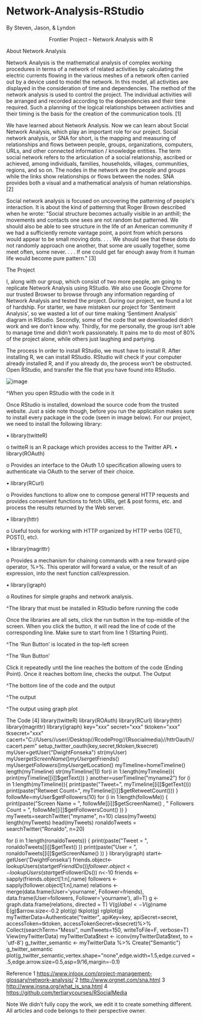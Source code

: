 # Network-Analysis-RStudio
By Steven, Jason, &amp; Lyndon

<p align="center">
Frontier Project – Network Analysis with R

About Network Analysis
</p>

Network Analysis is the mathematical analysis of complex working procedures in terms of a network of related activities by calculating the electric currents flowing in the various meshes of a network often carried out by a device used to model the network. In this model, all activities are displayed in the consideration of time and dependencies. The method of the network analysis is used to control the project. The individual activities will be arranged and recorded according to the dependencies and their time required. Such a planning of the logical relationships between activities and their timing is the basis for the creation of the communication tools. [1]

We have learned about Network Analysis. Now we can learn about Social Network Analysis, which play an important role for our project. Social network analysis, or SNA for short, is the mapping and measuring of relationships and flows between people, groups, organizations, computers, URLs, and other connected information / knowledge entities. The term social network refers to the articulation of a social relationship, ascribed or achieved, among individuals, families, households, villages, communities, regions, and so on. The nodes in the network are the people and groups while the links show relationships or flows between the nodes. SNA provides both a visual and a mathematical analysis of human relationships. [2]

Social network analysis is focused on uncovering the patterning of people's interaction. It is about the kind of patterning that Roger Brown described when he wrote: "Social structure becomes actually visible in an anthill; the movements and contacts one sees are not random but patterned. We should also be able to see structure in the life of an American community if we had a sufficiently remote vantage point, a point from which persons would appear to be small moving dots. . . . We should see that these dots do not randomly approach one another, that some are usually together, some meet often, some never. . . . If one could get far enough away from it human life would become pure pattern." [3]


The Project

I, along with our group, which consist of two more people, am going to replicate Network Analysis using RStudio. We also use Google Chrome for our trusted Browser to browse through any information regarding of Network Analysis and tested the project. During our project, we found a lot of hardship. For starter, we have mistaken our project for ‘Sentiment Analysis’, so we wasted a lot of our time making ‘Sentiment Analysis’ diagram in RStudio. Secondly, some of the code that we downloaded didn’t work and we don’t know why. Thirdly, for me personally, the group isn’t able to manage time and didn’t work passionately. It pains me to do most of 80% of the project alone, while others just laughing and partying.

The process
In order to install RStudio, we must have to install R. After installing R, we can install RStudio. RStudio will check if your computer already installed R, and if you already do, the process won’t be obstructed. Open RStudio, and transfer the file that you have found into RStudio.
 
 ![image](https://user-images.githubusercontent.com/25146223/42857852-e9e28e10-8a75-11e8-9c7a-ac9442d15f1f.png)
 
^When you open RStudio with the code in it

Once RStudio is installed, download the source code from the trusted website. Just a side note though, before you run the application makes sure to install every package in the code (seen in image below). For our project, we need to install the following library:

•	library(twitteR)

o	twitteR is an R package which provides access to the Twitter API.
•	library(ROAuth)

o	Provides an interface to the OAuth 1.0 specification allowing users to authenticate via OAuth to the server of their choice.

•	library(RCurl)

o	Provides functions to allow one to compose general HTTP requests and provides convenient functions to fetch URIs, get & post forms, etc. and process the results returned by the Web server.

•	library(httr)

o	Useful tools for working with HTTP organized by HTTP verbs (GET(), POST(), etc).

•	library(magrittr)

o	Provides a mechanism for chaining commands with a new forward-pipe operator, %>%. This operator will forward a value, or the result of an expression, into the next function call/expression.

•	library(igraph)

o	Routines for simple graphs and network analysis.
 
^The library that must be installed in RStudio before running the code

Once the libraries are all sets, click the run button in the top-middle of the screen. When you click the button, it will read the line of code of the corresponding line. Make sure to start from line 1 (Starting Point).
 
^The ‘Run Button’ is located in the top-left screen
 
^The ‘Run Button’

Click it repeatedly until the line reaches the bottom of the code (Ending Point). Once it reaches bottom line, checks the output.
The Output
 
^The bottom line of the code and the output
 
^The output
 
^The output using graph plot

The Code [4]
library(twitteR)
library(ROAuth)
library(RCurl)
library(httr)
library(magrittr)
library(igraph)
key="xxx"
secret="xxx"
tktoken="xxx"
tksecret="xxx"
cacert="C://Users//user//Desktop//RcodeProg//{Rsocialmedia}//httrOauth//cacert.pem"
setup_twitter_oauth(key,secret,tktoken,tksecret)
myUser=getUser("DwightFonseka")
str(myUser)
myUser$getScreenName()
myUser$getFriends() 
myUser$getFollowers()
myUser$getLocation()
myTimeline=homeTimeline()
length(myTimeline)
str(myTimeline[1])
for(i in 1:length(myTimeline)){
  print(myTimeline[[i]]$getText())
}
another=userTimeline("myname2")
for (i in 1:length(myTimeline)){
  print(paste("Tweet=", myTimeline[[i]]$getText()))
  print(paste("Retweet Count=", myTimeline[[i]]$getRetweetCount()))
}
followMe=myUser$getFollowers(10)
for (i in 1:length(followMe)) {
  print(paste("Screen Name = ", followMe[[i]]$getScreenName() ,
              " Followers Count = ",  
              followMe[[i]]$getFollowersCount() ))
}
myTweets=searchTwitter("myname", n=10) 
class(myTweets)
length(myTweets)
head(myTweets)
ronaldoTweets = searchTwitter("Ronaldo", n=20)

for (i in 1:length(ronaldoTweets)) {
  print(paste("Tweet = ", ronaldoTweets[[i]]$getText()  ))
  print(paste("User = ",  ronaldoTweets[[i]]$getScreenName() ))
}
library(igraph)
start<-getUser('DwightFonseka') 
friends.object<-lookupUsers(start$getFriendIDs())
follower.object<-lookupUsers(start$getFollowerIDs())
n<-10 
friends <- sapply(friends.object[1:n],name)
followers <- sapply(follower.object[1:n],name)
relations <- merge(data.frame(User='yourname', Follower=friends), 
                   data.frame(User=followers, Follower='yourname'), all=T)
g <- graph.data.frame(relations, directed = T)
V(g)$label <- V(g)$name
E(g)$arrow.size<-0.2
plot(g)
tkplot(g)
rglplot(g)
myTwitterData=Authenticate("twitter", apiKey=key,
                            apiSecret=secret,
			                      accessToken=tktoken,
                            accessTokenSecret=tksecret)%>%
Collect(searchTerm="Messi", numTweets=150, writeToFile=F, verbose=T)
View(myTwitterData)
myTwitterData$text <- iconv(myTwitterData$text, to = 'utf-8')
g_twitter_semantic <- myTwitterData %>% Create("Semantic")
g_twitter_semantic 
plot(g_twitter_semantic,vertex.shape="none",edge.width=1.5,edge.curved = .5,edge.arrow.size=0.5,asp=9/16,margin=-0.1)

Reference
1 https://www.inloox.com/project-management-glossary/network-analysis/
2 http://www.orgnet.com/sna.html
3 http://www.insna.org/what_is_sna.html
4 https://github.com/tertiarycourses/RSocialMedia

Note
We didn’t fully copy the work, we edit it to create something different. All articles and code belongs to their perspective owner.

